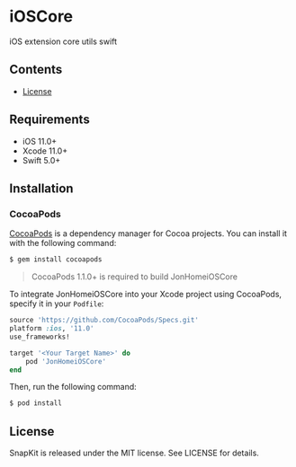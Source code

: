 # iOSCore
iOS extension core utils swift

## Contents
- [License](#license)

## Requirements

- iOS 11.0+
- Xcode 11.0+
- Swift 5.0+


## Installation

### CocoaPods

[CocoaPods](http://cocoapods.org) is a dependency manager for Cocoa projects. You can install it with the following command:

```bash
$ gem install cocoapods
```

> CocoaPods 1.1.0+ is required to build JonHomeiOSCore

To integrate JonHomeiOSCore into your Xcode project using CocoaPods, specify it in your `Podfile`:

```ruby
source 'https://github.com/CocoaPods/Specs.git'
platform :ios, '11.0'
use_frameworks!

target '<Your Target Name>' do
    pod 'JonHomeiOSCore'
end
```

Then, run the following command:

```bash
$ pod install
```

## License

SnapKit is released under the MIT license. See LICENSE for details.
